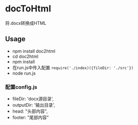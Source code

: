 docToHtml
====================
将.docx转换成HTML


## Usage
- npm install doc2html
- cd doc2html
- npm install
- 在run.js中传入配置 `require('./index)({fileDir: './src'})`
- node run.js

### 配置config.js
* fileDir: 'docx源目录',
* outputDir: '输出目录',
* head: "头部内容",
* footer: "尾部内容"